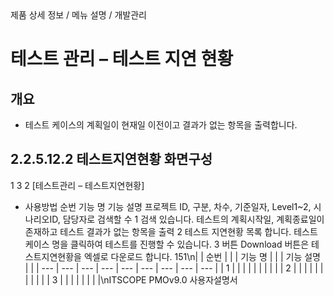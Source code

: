 <!--breadcrumb:제품 상세 정보 / 메뉴 설명 / 개발관리--><span class="md-breadcrumb">제품 상세 정보 / 메뉴 설명 / 개발관리</span>
# 테스트 관리 – 테스트 지연 현황
<!--5th-h2-toc-->
## 개요

- 테스트 케이스의 계획일이 현재일 이전이고 결과가 없는 항목을 출력합니다.
## 2.2.5.12.2 테스트지연현황 화면구성
1
3
2
[테스트관리 – 테스트지연현황]
- 사용방법
순번 기능 명 기능 설명
프로젝트 ID, 구분, 차수, 기준일자, Level1~2, 시나리오ID, 담당자로 검색할 수
1 검색
있습니다.
테스트의 계획시작일, 계획종료일이 존재하고 테스트 결과가 없는 항목을 출력
2 테스트 지연현황 목록
합니다. 테스트케이스 명을 클릭하여 테스트를 진행할 수 있습니다.
3 버튼 Download 버튼은 테스트지연현황을 엑셀로 다운로드 합니다.
151\n|  | 순번 |  |  | 기능 명 |  |  | 기능 설명 |  |
| --- | --- | --- | --- | --- | --- | --- | --- | --- |
| 1 |  |  |  |  |  |  |  |  |
| 2 |  |  |  |  |  |  |  |  |
|  | 3 |  |  |  |  |  |  |  |\nITSCOPE PMOv9.0 사용자설명서
